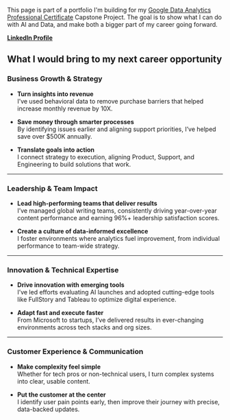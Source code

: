 This page is part of a portfolio I'm building for my [Google Data Analytics Professional Certificate](https://www.coursera.org/professional-certificates/google-data-analytics?) Capstone Project. The goal is to show what I can do with AI and Data, and make both a bigger part of my career going forward.

**[LinkedIn Profile](https://www.linkedin.com/in/enordstr/)**

## **What I would bring to my next career opportunity**


### **Business Growth & Strategy**



* **Turn insights into revenue** \
  I’ve used behavioral data to remove purchase barriers that helped increase monthly revenue by 10X. 

* **Save money through smarter processes** \
  By identifying issues earlier and aligning support priorities, I’ve helped save over $500K annually. 

* **Translate goals into action** \
  I connect strategy to execution, aligning Product, Support, and Engineering to build solutions that work. 



---


### **Leadership & Team Impact**



* **Lead high-performing teams that deliver results** \
  I’ve managed global writing teams, consistently driving year-over-year content performance and earning 96%+ leadership satisfaction scores. 

* **Create a culture of data-informed excellence** \
  I foster environments where analytics fuel improvement, from individual performance to team-wide strategy. 



---


### **Innovation & Technical Expertise**



* **Drive innovation with emerging tools** \
  I’ve led efforts evaluating AI launches and adopted cutting-edge tools like FullStory and Tableau to optimize digital experience. 

* **Adapt fast and execute faster** \
  From Microsoft to startups, I’ve delivered results in ever-changing environments across tech stacks and org sizes.


---


### **Customer Experience & Communication**



* **Make complexity feel simple** \
  Whether for tech pros or non-technical users, I turn complex systems into clear, usable content. 

* **Put the customer at the center** \
  I identify user pain points early, then improve their journey with precise, data-backed updates. 




